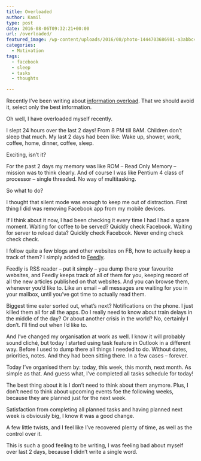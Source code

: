 ```yaml
---
title: Overloaded
author: Kamil
type: post
date: 2016-08-06T09:32:21+00:00
url: /overloaded/
featured_image: /wp-content/uploads/2016/08/photo-1444703686981-a3abbc4d4fe3.jpg
categories:
  - Motivation
tags:
  - facebook
  - sleep
  - tasks
  - thoughts

---
```

Recently I&#8217;ve been writing about <a href="https://kamilpro.com/thoughts/spam/" target="_blank">information overload</a>. That we should avoid it, select only the best information.

Oh well, I have overloaded myself recently.

I slept 24 hours over the last 2 days! From 8 PM till 8AM. Children don’t sleep that much. My last 2 days had been like: Wake up, shower, work, coffee, home, dinner, coffee, sleep.

Exciting, isn&#8217;t it?

For the past 2 days my memory was like ROM – Read Only Memory – mission was to think clearly. And of course I was like Pentium 4 class of processor – single threaded. No way of multitasking.

So what to do?

I thought that silent mode was enough to keep me out of distraction. First thing I did was removing Facebook app from my mobile devices.

If I think about it now, I had been checking it every time I had I had a spare moment. Waiting for coffee to be served? Quickly check Facebook. Waiting for server to reload data? Quickly check Facebook. Never ending check check check.

I follow quite a few blogs and other websites on FB, how to actually keep a track of them? I simply added to [Feedly][1].

Feedly is RSS reader – put it simply – you dump there your favourite websites, and Feedly keeps track of all of them for you, keeping record of all the new articles published on that websites. And you can browse them, whenever you’d like to. Like an email – all messages are waiting for you in your mailbox, until you’ve got time to actually read them.

Biggest time eater sorted out, what’s next? Notifications on the phone. I just killed them all for all the apps. Do I really need to know about train delays in the middle of the day? Or about another crisis in the world? No, certainly I don’t. I’ll find out when I’d like to.

And I’ve changed my organisation at work as well. I know it will probably sound cliché, but today I started using task feature in Outlook in a different way. Before I used to dump there all things I needed to do. Without dates, priorities, notes. And they had been sitting there. In a few cases – forever.

Today I’ve organised them by: today, this week, this month, next month. As simple as that. And guess what, I’ve completed all tasks schedule for today!

The best thing about it is I don’t need to think about them anymore. Plus, I don’t need to think about upcoming events foe the following weeks, because they are planned just for the next week.

Satisfaction from completing all planned tasks and having planned next week is obviously big, I know it was a good change.

A few little twists, and I feel like I’ve recovered plenty of time, as well as the control over it.

This is such a good feeling to be writing, I was feeling bad about myself over last 2 days, because I didn’t write a single word.

 [1]: http://feedly.com